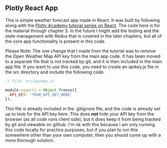 ## Plotly React App

This is simple weather forecast app made in React. It was built by following along with the [Plotly Academy tutorial series on React](http://academy.plot.ly/#react). The code here is for the material through chapter 3. In the future I might add the testing and the state management with Redux that is covered in the later chapters, but all of the core app functionality is present in this code.

Please Note: The one change that I made from the tutorial was to remove the Open Weather Map API key from the main app code. It has been moved to a separate file that is not tracked by git, and it is then included in the main app file. If you want to use this code, you need to create an apikey.js file in the src directory and include the following code.

```javascript
// file: src/apikey.js

module.exports = Object.freeze({
  API_KEY: 'YOUR_API_KEY_HERE'
});
```

This file is already included in the .gitignore file, and the code is already set up to look for the API key here. This does **not** hide your API key from the browser (as all code runs client side), but it does keep it from being tracked by git and viewable on github. I'm ok with this because I am only running this code locally for practice purposes, but if you plan to run this somewhere other than your own computer, then you should come up with a more thorough solution.
